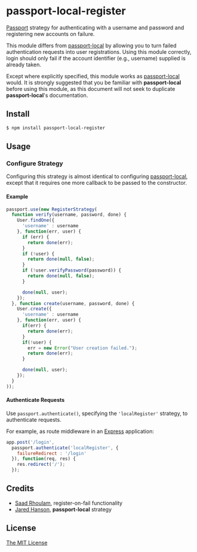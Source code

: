 # passport-local-register

[Passport](http://passportjs.org/) strategy for authenticating with a username
and password and registering new accounts on failure.

This module differs from [passport-local](https://github.com/jaredhanson/passport-local)
by allowing you to turn failed authentication requests into user registrations. Using this
module correctly, login should only fail if the account identifier (e.g., username)
supplied is already taken.

Except where explicitly specified, this module works as
[passport-local](https://github.com/jaredhanson/passport-local)
would. It is strongly suggested that you be familiar with
**passport-local** before using this module, as this document
will not seek to duplicate **passport-local**'s documentation.

## Install

```bash
$ npm install passport-local-register
```

## Usage

### Configure Strategy

Configuring this strategy is almost identical to configuring
[passport-local](https://github.com/jaredhanson/passport-local),
except that it requires one more callback to be passed to the
constructor.

#### Example
```js
passport.use(new RegisterStrategy(
  function verify(username, password, done) {
    User.findOne({
      'username' : username
    }, function(err, user) {
      if (err) {
        return done(err);
      }
      if (!user) {
        return done(null, false);
      }
      if (!user.verifyPassword(password)) {
        return done(null, false);
      }

      done(null, user);
    });
  }, function create(username, password, done) {
    User.create({
      'username' : username
    }, function(err, user) {
      if(err) {
        return done(err);
      }
      if(!user) {
        err = new Error("User creation failed.");
        return done(err);
      }

      done(null, user);
    });
  }
));
```

#### Authenticate Requests

Use `passport.authenticate()`, specifying the `'localRegister'` strategy, to
authenticate requests.

For example, as route middleware in an [Express](http://expressjs.com/)
application:

```js
app.post('/login', 
  passport.authenticate('localRegister', {
    failureRedirect : '/login'
  }), function(req, res) {
    res.redirect('/');
  });
```

## Credits

- [Saad Rhoulam](http://github.com/srhoulam), register-on-fail functionality
- [Jared Hanson](http://github.com/jaredhanson), **passport-local** strategy

## License

[The MIT License](http://opensource.org/licenses/MIT)
